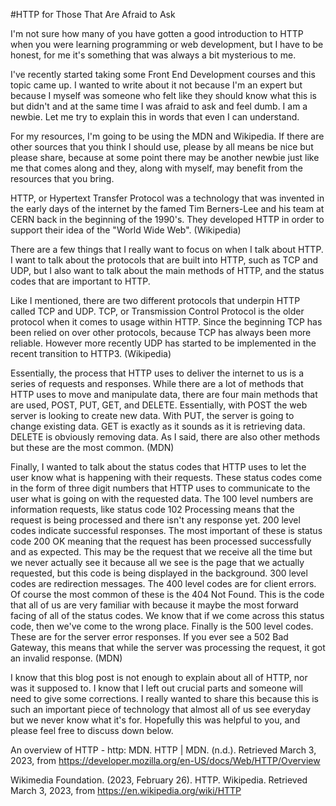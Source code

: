 #HTTP for Those That Are Afraid to Ask

I'm not sure how many of you have gotten a good introduction to HTTP when you were learning programming or web development, but I have to be honest, for me it's something that was always a bit mysterious to me.

I've recently started taking some Front End Development courses and this topic came up. I wanted to write about it not because I'm an expert but because I myself was someone who felt like they should know what this is but didn't and at the same time I was afraid to ask and feel dumb. I am a newbie. Let me try to explain this in words that even I can understand.

For my resources, I'm going to be using the MDN and Wikipedia. If there are other sources that you think I should use, please by all means be nice but please share, because at some point there may be another newbie just like me that comes along and they, along with myself, may benefit from the resources that you bring.

HTTP, or Hypertext Transfer Protocol was a technology that was invented in the early days of the internet by the famed Tim Berners-Lee and his team at CERN back in the beginning of the 1990's. They developed HTTP in order to support their idea of the "World Wide Web". (Wikipedia)

There are a few things that I really want to focus on when I talk about HTTP. I want to talk about the protocols that are built into HTTP, such as TCP and UDP, but I also want to talk about the main methods of HTTP, and the status codes that are important to HTTP.

Like I mentioned, there are two different protocols that underpin HTTP called TCP and UDP. TCP, or Transmission Control Protocol is the older protocol when it comes to usage within HTTP. Since the beginning TCP has been relied on over other protocols, because TCP has always been more reliable. However more recently UDP has started to be implemented in the recent transition to HTTP3. (Wikipedia)

Essentially, the process that HTTP uses to deliver the internet to us is a series of requests and responses. While there are a lot of methods that HTTP uses to move and manipulate data, there are four main methods that are used, POST, PUT, GET, and DELETE. Essentially, with POST the web server is looking to create new data. With PUT, the server is going to change existing data. GET is exactly as it sounds as it is retrieving data. DELETE is obviously removing data. As I said, there are also other methods but these are the most common. (MDN)

Finally, I wanted to talk about the status codes that HTTP uses to let the user know what is happening with their requests. These status codes come in the form of three digit numbers that HTTP uses to communicate to the user what is going on with the requested data. The 100 level numbers are information requests, like status code 102 Processing means that the request is being processed and there isn't any response yet. 200 level codes indicate successful responses. The most important of these is status code 200 OK meaning that the request has been processed successfully and as expected. This may be the request that we receive all the time but we never actually see it because all we see is the page that we actually requested, but this code is being displayed in the background. 300 level codes are redirection messages. The 400 level codes are for client errors. Of course the most common of these is the 404 Not Found. This is the code that all of us are very familiar with because it maybe the most forward facing of all of the status codes. We know that if we come across this status code, then we've come to the wrong place. Finally is the 500 level codes. These are for the server error responses. If you ever see a 502 Bad Gateway, this means that while the server was processing the request, it got an invalid response. (MDN)

I know that this blog post is not enough to explain about all of HTTP, nor was it supposed to. I know that I left out crucial parts and someone will need to give some corrections. I really wanted to share this because this is such an important piece of technology that almost all of us see everyday but we never know what it's for. Hopefully this was helpful to you, and please feel free to discuss down below.

An overview of HTTP - http: MDN. HTTP | MDN. (n.d.). Retrieved March 3, 2023, from https://developer.mozilla.org/en-US/docs/Web/HTTP/Overview

Wikimedia Foundation. (2023, February 26). HTTP. Wikipedia. Retrieved March 3, 2023, from https://en.wikipedia.org/wiki/HTTP
